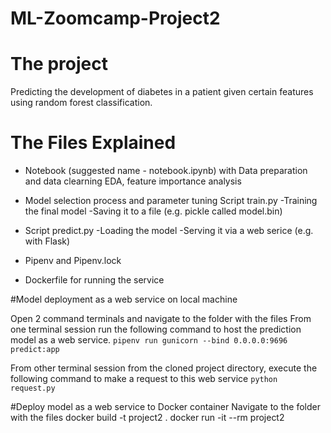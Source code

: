 # ML-Zoomcamp-Project2
# The project
Predicting the development of diabetes in a patient given certain features using random forest classification.

# The Files Explained

* Notebook (suggested name - notebook.ipynb) with
Data preparation and data clearning
EDA, feature importance analysis

* Model selection process and parameter tuning
Script train.py
-Training the final model
-Saving it to a file (e.g. pickle called model.bin)

* Script predict.py 
-Loading the model
-Serving it via a web serice (e.g. with Flask)

* Pipenv and Pipenv.lock

* Dockerfile for running the service

#Model deployment as a web service on local machine

Open 2 command terminals and navigate to the folder with the files
From one terminal session run the following command to host the prediction model as a web service.
```pipenv run gunicorn --bind 0.0.0.0:9696 predict:app```

From other terminal session from the cloned project directory, execute the following command to make a request to this web service
```python request.py```

#Deploy model as a web service to Docker container
Navigate to the folder with the files
docker build -t project2 .
docker run -it --rm project2
